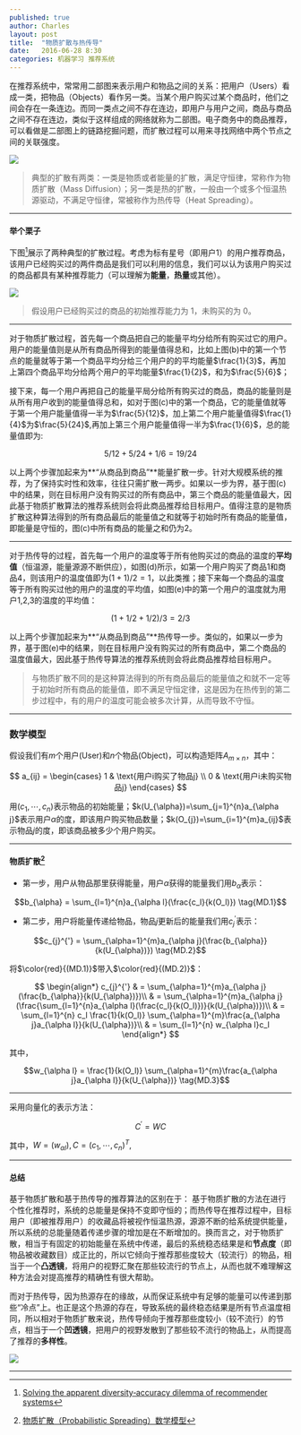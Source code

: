 ```yaml
---
published: true
author: Charles
layout: post
title:  "物质扩散与热传导"
date:   2016-06-28 8:30
categories: 机器学习 推荐系统
---
```


在推荐系统中，常常用二部图来表示用户和物品之间的关系：把用户（Users）看成一类，把物品（Objects）看作另一类。当某个用户购买过某个商品时，他们之间会存在一条连边。而同一类点之间不存在连边，即用户与用户之间，商品与商品之间不存在连边，类似于这样组成的网络就称为二部图。电子商务中的商品推荐，可以看做是二部图上的链路挖掘问题，而扩散过程可以用来寻找网络中两个节点之间的关联强度。

![][2]

> 典型的扩散有两类：一类是物质或者能量的扩散，满足守恒律，常称作为物质扩散（Mass Diffusion）；另一类是热的扩散，一般由一个或多个恒温热源驱动，不满足守恒律，常被称作为热传导（Heat Spreading）。

---

#### 举个栗子

下图[^1]展示了两种典型的扩散过程。考虑为标有星号（即用户1）的用户推荐商品，该用户已经购买过的两件商品是我们可以利用的信息，我们可以认为该用户购买过的商品都具有某种推荐能力（可以理解为**能量**，**热量**或其他）。

![][1]

> 假设用户已经购买过的商品的初始推荐能力为 1，未购买的为 0。

---

对于物质扩散过程，首先每一个商品把自己的能量平均分给所有购买过它的用户。用户的能量值则是从所有商品所得到的能量值得总和，比如上图(b)中的第一个节点的能量就等于第一个商品平均分给三个用户的的平均能量$\frac{1}{3}$，再加上第四个商品平均分给两个用户的平均能量$\frac{1}{2}$，和为$\frac{5}{6}$；

接下来，每一个用户再把自己的能量平局分给所有购买过的商品，商品的能量则是从所有用户收到的能量值得总和，如对于图(c)中的第一个商品，它的能量值就等于第一个用户能量值得一半为$\frac{5}{12}$，加上第二个用户能量值得$\frac{1}{4}$为$\frac{5}{24}$,再加上第三个用户能量值得一半为$\frac{1}{6}$，总的能量值即为:

$$5/12 + 5/24 + 1/6 = 19/24$$

以上两个步骤加起来为**“从商品到商品”**能量扩散一步。针对大规模系统的推荐，为了保持实时性和效率，往往只需扩散一两步。如果以一步为界，基于图(c)中的结果，则在目标用户没有购买过的所有商品中，第三个商品的能量值最大，因此基于物质扩散算法的推荐系统则会将此商品推荐给目标用户。值得注意的是物质扩散这种算法得到的所有商品最后的能量值之和就等于初始时所有商品的能量值，即能量是守恒的，图(c)中所有商品的能量之和仍为2。

---

对于热传导的过程，首先每一个用户的温度等于所有他购买过的商品的温度的**平均值**（恒温源，能量源源不断供应），如图(d)所示，如第一个用户购买了商品1和商品4，则该用户的温度值即为$(1 + 1) / 2 = 1$，以此类推；接下来每一个商品的温度等于所有购买过他的用户的温度的平均值，如图(e)中的第一个用户的温度就为用户1,2,3的温度的平均值：

$$(1 + 1/2 + 1/2)/3 = 2/3$$

以上两个步骤加起来为**“从商品到商品”**热传导一步。类似的，如果以一步为界，基于图(e)中的结果，则在目标用户没有购买过的所有商品中，第二个商品的温度值最大，因此基于热传导算法的推荐系统则会将此商品推荐给目标用户。

> 与物质扩散不同的是这种算法得到的所有商品最后的能量值之和就不一定等于初始时所有商品的能量值，即不满足守恒定律，这是因为在热传到的第二步过程中，有的用户的温度可能会被多次计算，从而导致不守恒。

---

### 数学模型

假设我们有$m$个用户(User)和$n$个物品(Object)，可以构造矩阵$A_{m\times n}$，其中：

$$
 a_{ij} =
 \begin{cases}
    1   &  \text{用户i购买了物品j} \\
    0   &  \text{用户i未购买物品j}
 \end{cases}
$$

用$(c_1,\cdots,c_n)$表示物品的初始能量；$k(U_{\alpha})=\sum_{j=1}^{n}a_{\alpha j}$表示用户$\alpha$的度，即该用户购买物品数量；$k(O_{j})=\sum_{i=1}^{m}a_{ij}$表示物品$j$的度，即该商品被多少个用户购买。

---

#### 物质扩散[^2]

- 第一步，用户从物品那里获得能量，用户$\alpha$获得的能量我们用$b_{\alpha}$表示：

$$b_{\alpha} = \sum_{l=1}^{n}a_{\alpha l}(\frac{c_l}{k(O_l)}) \tag{MD.1}$$

- 第二步，用户将能量传递给物品，物品$j$更新后的能量我们用$c_{j}^{'}$表示：

$$c_{j}^{'} = \sum_{\alpha=1}^{m}a_{\alpha j}(\frac{b_{\alpha}}{k(U_{\alpha})}) \tag{MD.2}$$

将$\color{red}{(MD.1)}$带入$\color{red}{(MD.2)}$：

$$
\begin{align*}
c_{j}^{'} & = \sum_{\alpha=1}^{m}a_{\alpha j}(\frac{b_{\alpha}}{k(U_{\alpha})})\\
& = \sum_{\alpha=1}^{m}a_{\alpha j}(\frac{\sum_{l=1}^{n}a_{\alpha l}(\frac{c_l}{k(O_l)})}{k(U_{\alpha})})\\
& = \sum_{l=1}^{n} c_l \frac{1}{k(O_l)} \sum_{\alpha=1}^{m}\frac{a_{\alpha j}a_{\alpha l}}{k(U_{\alpha})}\\
& = \sum_{l=1}^{n} w_{\alpha l}c_l
\end{align*}
$$

其中，

$$w_{\alpha l} = \frac{1}{k(O_l)} \sum_{\alpha=1}^{m}\frac{a_{\alpha j}a_{\alpha l}}{k(U_{\alpha})} \tag{MD.3}$$

---

采用向量化的表示方法：

$$C^{'} = WC \tag{MD.4}$$

其中，$W = (w_{\alpha l}), C = (c_1,\cdots,c_n)^T,$

---

#### 总结

基于物质扩散和基于热传导的推荐算法的区别在于： 基于物质扩散的方法在进行个性化推荐时，系统的总能量是保持不变即守恒的；而热传导在推荐过程中，目标用户（即被推荐用户）的收藏品将被视作恒温热源，源源不断的给系统提供能量，所以系统的总能量随着传递步骤的增加是在不断增加的。换而言之，对于物质扩散，相当于有固定的初始能量在系统中传递，最后的系统稳态结果是和**节点度**（即物品被收藏数目）成正比的，所以它倾向于推荐那些度较大（较流行）的物品，相当于一个**凸透镜**，将用户的视野汇聚在那些较流行的节点上，从而也就不难理解这种方法会对提高推荐的精确性有很大帮助。

而对于热传导，因为热源存在的缘故，从而保证系统中有足够的能量可以传递到那些“冷点”上。也正是这个热源的存在，导致系统的最终稳态结果是所有节点温度相同，所以相对于物质扩散来说，热传导倾向于推荐那些度较小（较不流行）的节点，相当于一个**凹透镜**，把用户的视野发散到了那些较不流行的物品上，从而提高了推荐的**多样性**。

![][3]

[1]:http://7xjbdi.com1.z0.glb.clouddn.com/heat_spreading.png
[2]:http://7xjbdi.com1.z0.glb.clouddn.com/user_item.png?imageView2/2/w/300
[3]:http://7xjbdi.com1.z0.glb.clouddn.com/convex_concave.png

---

[^1]:[Solving the apparent diversity‐accuracy dilemma of recommender systems](http://www.ccast.ac.cn/workshop/network-2010/wenzhang/zt.pdf)
[^2]:[物质扩散（Probabilistic Spreading）数学模型](https://zr9558.com/2015/09/27/probabilisticandheat/)
